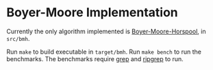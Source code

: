 # Boyer-Moore Implementation

Currently the only algorithm implemented is [Boyer-Moore-Horspool](https://en.wikipedia.org/wiki/Boyer%E2%80%93Moore%E2%80%93Horspool_algorithm), in `src/bmh`.

Run `make` to build executable in `target/bmh`.
Run `make bench` to run the benchmarks.
The benchmarks require [grep](https://www.gnu.org/software/grep/) and [ripgrep](https://github.com/BurntSushi/ripgrep) to run.
